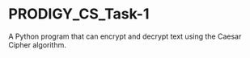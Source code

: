 # PRODIGY_CS_Task-1
A Python program that can encrypt and decrypt text using the Caesar Cipher algorithm.
